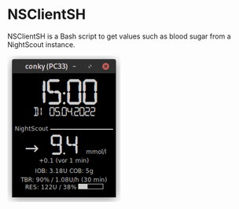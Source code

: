# NSClientSH
NSClientSH is a Bash script to get values such as blood sugar from a NightScout instance.

![Conky](https://github.com/Der-Schubi/NSClientSH/raw/main/conky.png)

